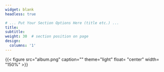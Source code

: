 ```yaml
---
widget: blank
headless: true

# ... Put Your Section Options Here (title etc.) ...
title: 
subtitle:
weight: 30  # section position on page
design:
  columns: '1'
---
```


{{< figure src="album.png" caption="" theme="light"  float= "center" width= "150%" >}}
